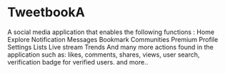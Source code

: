 # TweetbookA
 A social media application that enables the following functions :
Home
Explore
 Notification
Messages
Bookmark
Communities
Premium
Profile
Settings
Lists
Live stream
Trends
And many more actions found in the application such as: likes, comments, shares, views, user search, verification badge for verified users. and more..
